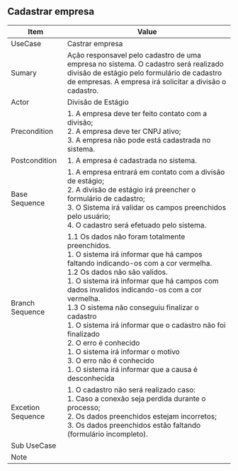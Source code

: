 <html>
<body>
<!--StartFragment--><h2>Cadastrar empresa</h2>


Item | Value
-- | --
UseCase | Castrar empresa
Sumary | Ação responsavel pelo cadastro de uma empresa no sistema. O cadastro será realizado divisão de estágio pelo formulário de cadastro de empresas. A empresa irá solicitar a divisão o cadastro.
Actor | Divisão de Estágio
Precondition | 1. A empresa deve ter feito contato com a divisão;<br>2. A empresa deve ter CNPJ ativo;<br>3. A empresa não pode está cadastrada no sistema.<br>
Postcondition | 1. A empresa é cadastrada no sistema.
Base Sequence | 1. A empresa entrará em contato com a divisão de estágio;<br>2. A divisão de estágio irá preencher o formulário de cadastro;<br>3. O Sistema irá validar os campos preenchidos pelo usuário;<br>4. O cadastro será efetuado pelo sistema.<br>
Branch Sequence | 1.1 Os dados não foram totalmente preenchidos.<br>  1. O sistema irá informar que há campos faltando indicando-os com a cor vermelha.<br>1.2 Os dados não são validos.<br>  1. O sistema irá informar que há campos com dados invalidos indicando-os com a cor vermelha.<br>1.3 O sistema não conseguiu finalizar o cadastro<br>  1. O sistema irá informar que o cadastro não foi finalizado<br>  2. O erro é conhecido<br>    1. O sistema irá informar o motivo <br>  3. O erro não é conhecido<br>     1. O sistema irá informar que a causa é desconhecida
Excetion Sequence | 1. O cadastro não será realizado caso:<br>  1. Caso a conexão seja perdida durante o processo;<br>  2. Os dados preenchidos estejam incorretos;<br>  3. Os dados preenchidos estão faltando (formulário incompleto).
Sub UseCase |  
Note |  


<!--EndFragment-->
</body>
</html>
